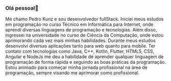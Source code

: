 ### Olá pessoal👋

Me chamo Pedro Kunz e sou desenvolvedor fullStack. Iniciei meus estudos em programação no curso Técnico em Informática para Internet, onde aprendi diversas linguagens de programação e tecnologias. Além disso, ingressei na universidade no curso de Ciência da Computação, onde estou aprimorando cada vez mais minhas habilidades. Durante meus estudos desenvolvi diversas aplicações tanto para web quanto para mobile. Ter contato com tecnologias como Java, C++, Kotlin, Flutter, HTML5, CSS, Angular e NodeJs me deu a habilidade de aprender qualquer linguagem de programação de forma rápida e seguindo as boas práticas da programação. Estou animado para começar minha jornada profissional na área de programação, sempre visando me aprimorar como profissional.
